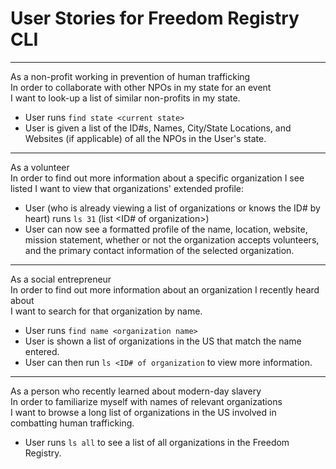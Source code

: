 User Stories for Freedom Registry CLI
==================================================

<hr />

As a non-profit working in prevention of human trafficking<br />
In order to collaborate with other NPOs in my state for an event<br />
I want to look-up a list of similar non-profits in my state.

  - User runs `find state <current state>`
  - User is given a list of the ID#s, Names, City/State Locations, and Websites (if applicable) of all the NPOs in the User's state.

<hr />

As a volunteer<br/>
In order to find out more information about a specific organization I see listed
I want to view that organizations' extended profile:

  - User (who is already viewing a list of organizations or knows the ID# by heart) runs `ls 31` (list <ID# of organization>)
  - User can now see a formatted profile of the name, location, website, mission statement, whether or not the organization accepts volunteers, and the primary contact information of the selected organization.

<hr />

As a social entrepreneur<br />
In order to find out more information about an organization I recently heard about<br />
I want to search for that organization by name.

  - User runs `find name <organization name>`
  - User is shown a list of organizations in the US that match the name entered.
  - User can then run `ls <ID# of organization` to view more information.

<hr />

As a person who recently learned about modern-day slavery<br />
In order to familiarize myself with names of relevant organizations<br />
I want to browse a long list of organizations in the US involved in combatting human trafficking.

  - User runs `ls all` to see a list of all organizations in the Freedom Registry.

